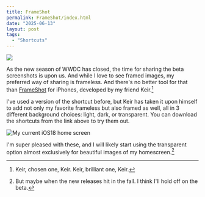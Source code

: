```yaml
---
title: FrameShot
permalink: FrameShot/index.html
date: "2025-06-13"
layout: post
tags: 
  - "Shortcuts"
---
```


![](/images/FrameShot-Hero.PNG)

As the new season of WWDC has closed, the time for sharing the beta screenshots is upon us. And while I love to see framed images, my preferred way of sharing is frameless. And there's no better tool for that than [FrameShot](https://www.keiransell.com/frameshot) for iPhones, developed by my friend Keir.[^keir]

[^keir]: Keir, chosen one, Keir. Keir, brilliant one, Keir.

I've used a version of the shortcut before, but Keir has taken it upon himself to add not only my favorite frameless but also framed as well, all in 3 different background choices: light, dark, or transparent. You can download the shortcuts from the link above to try them out. 

![My current iOS18 home screen](/images/FrameShot-HomeScreen.PNG)

I'm super pleased with these, and I will likely start using the transparent option almost exclusively for beautiful images of my homescreen.[^beta]

[^beta]: But maybe when the new releases hit in the fall. I think I'll hold off on the beta.
